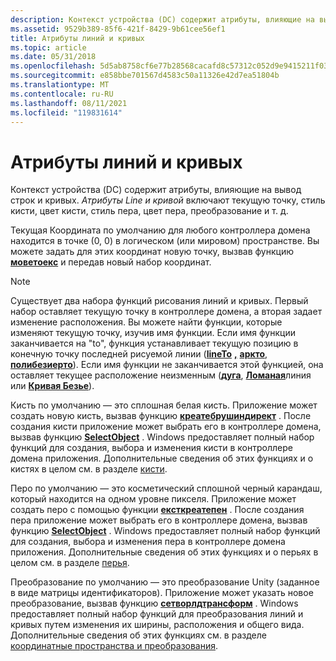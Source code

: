 ```yaml
---
description: Контекст устройства (DC) содержит атрибуты, влияющие на вывод строк и кривых. Атрибуты Line и кривой включают текущую точку, стиль кисти, цвет кисти, стиль пера, цвет пера, преобразование и т. д.
ms.assetid: 9529b389-85f6-421f-8429-9b61cee56ef1
title: Атрибуты линий и кривых
ms.topic: article
ms.date: 05/31/2018
ms.openlocfilehash: 5d5ab8758cf6e77b28568cacafd8c57312c052d9e9415211f034e3d1a70b6c09
ms.sourcegitcommit: e858bbe701567d4583c50a11326e42d7ea51804b
ms.translationtype: MT
ms.contentlocale: ru-RU
ms.lasthandoff: 08/11/2021
ms.locfileid: "119831614"
---
```

# <a name="line-and-curve-attributes"></a>Атрибуты линий и кривых

Контекст устройства (DC) содержит атрибуты, влияющие на вывод строк и кривых. *Атрибуты Line и кривой* включают текущую точку, стиль кисти, цвет кисти, стиль пера, цвет пера, преобразование и т. д.

Текущая Координата по умолчанию для любого контроллера домена находится в точке (0, 0) в логическом (или мировом) пространстве. Вы можете задать для этих координат новую точку, вызвав функцию [**моветоекс**](/windows/desktop/api/Wingdi/nf-wingdi-movetoex) и передав новый набор координат.

> [!Note]  
> Существует два набора функций рисования линий и кривых. Первый набор оставляет текущую точку в контроллере домена, а вторая задает изменение расположения. Вы можете найти функции, которые изменяют текущую точку, изучив имя функции. Если имя функции заканчивается на "to", функция устанавливает текущую позицию в конечную точку последней рисуемой линии ([**lineTo**](/windows/desktop/api/Wingdi/nf-wingdi-lineto) [**,**](/windows/desktop/api/Wingdi/nf-wingdi-polylineto) [**аркто**](/windows/desktop/api/Wingdi/nf-wingdi-arcto), [**полибезиерто**](/windows/desktop/api/Wingdi/nf-wingdi-polybezierto)). Если имя функции не заканчивается этой функцией, она оставляет текущее расположение неизменным ([**дуга**](/windows/desktop/api/Wingdi/nf-wingdi-arc), [**Ломаная**](/windows/desktop/api/Wingdi/nf-wingdi-polyline)линия или [**Кривая Безье**](/windows/desktop/api/Wingdi/nf-wingdi-polybezier)).

 

Кисть по умолчанию — это сплошная белая кисть. Приложение может создать новую кисть, вызвав функцию [**креатебрушиндирект**](/windows/desktop/api/Wingdi/nf-wingdi-createbrushindirect) . После создания кисти приложение может выбрать его в контроллере домена, вызвав функцию [**SelectObject**](/windows/desktop/api/Wingdi/nf-wingdi-selectobject) . Windows предоставляет полный набор функций для создания, выбора и изменения кисти в контроллере домена приложения. Дополнительные сведения об этих функциях и о кистях в целом см. в разделе [кисти](brushes.md).

Перо по умолчанию — это косметический сплошной черный карандаш, который находится на одном уровне пикселя. Приложение может создать перо с помощью функции [**ексткреатепен**](/windows/desktop/api/Wingdi/nf-wingdi-extcreatepen) . После создания пера приложение может выбрать его в контроллере домена, вызвав функцию [**SelectObject**](/windows/desktop/api/Wingdi/nf-wingdi-selectobject) . Windows предоставляет полный набор функций для создания, выбора и изменения пера в контроллере домена приложения. Дополнительные сведения об этих функциях и о перьях в целом см. в разделе [перья](pens.md).

Преобразование по умолчанию — это преобразование Unity (заданное в виде матрицы идентификаторов). Приложение может указать новое преобразование, вызвав функцию [**сетворлдтрансформ**](/windows/desktop/api/Wingdi/nf-wingdi-setworldtransform) . Windows предоставляет полный набор функций для преобразования линий и кривых путем изменения их ширины, расположения и общего вида. Дополнительные сведения об этих функциях см. в разделе [координатные пространства и преобразования](coordinate-spaces-and-transformations.md).

 

 



